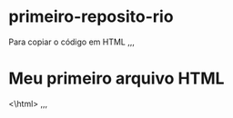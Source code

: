 # primeiro-reposito-rio

Para copiar o código em HTML
,,,
<html>
        <h1> Meu primeiro arquivo HTML</h1>
<\html>
,,,
